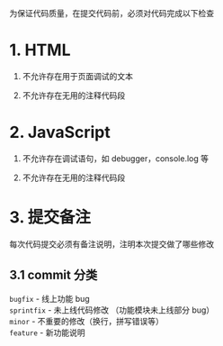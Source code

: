 为保证代码质量，在提交代码前，必须对代码完成以下检查

# 1. HTML

1. 不允许存在用于页面调试的文本

2. 不允许存在无用的注释代码段

# 2. JavaScript

1.  不允许存在调试语句，如 debugger，console.log 等

2.  不允许存在无用的注释代码段

# 3. 提交备注

每次代码提交必须有备注说明，注明本次提交做了哪些修改

## 3.1 commit 分类

`bugfix` - 线上功能 bug  
`sprintfix` - 未上线代码修改 （功能模块未上线部分 bug）  
`minor` - 不重要的修改（换行，拼写错误等）  
`feature` - 新功能说明